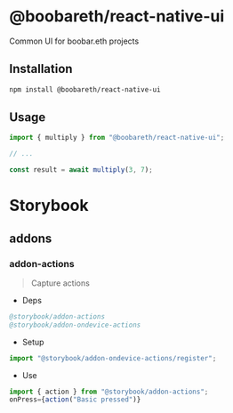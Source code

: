 # @boobareth/react-native-ui

Common UI for boobar.eth projects

## Installation

```sh
npm install @boobareth/react-native-ui
```

## Usage

```js
import { multiply } from "@boobareth/react-native-ui";

// ...

const result = await multiply(3, 7);
```

# Storybook

## addons

### addon-actions

> Capture actions

- Deps

```s
@storybook/addon-actions
@storybook/addon-ondevice-actions
```

- Setup

```ts
import "@storybook/addon-ondevice-actions/register";
```

- Use

```ts
import { action } from "@storybook/addon-actions";
onPress={action("Basic pressed")}
```
